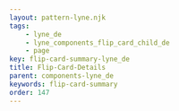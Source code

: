 ```yaml
---
layout: pattern-lyne.njk
tags: 
    - lyne_de
    - lyne_components_flip_card_child_de
    - page
key: flip-card-summary-lyne_de
title: Flip-Card-Details
parent: components-lyne_de
keywords: flip-card-summary
order: 147
---
```

